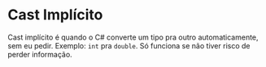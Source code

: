 # Cast Implícito

Cast implícito é quando o C# converte um tipo pra outro automaticamente, sem eu pedir. Exemplo: `int` pra `double`. Só funciona se não tiver risco de perder informação.
